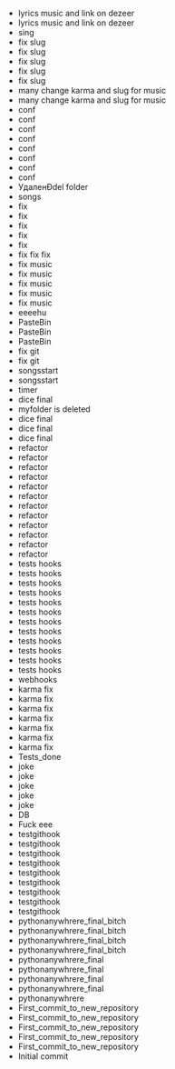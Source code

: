 - lyrics music and link on dezeer
- lyrics music and link on dezeer
- sing
- fix slug
- fix slug
- fix slug
- fix slug
- fix slug
- many change karma and slug for music
- many change karma and slug for music
- conf
- conf
- conf
- conf
- conf
- conf
- conf
- conf
- УдаленÐdel folder
- songs
- fix
- fix
- fix
- fix
- fix
- fix fix fix
- fix music
- fix music
- fix music
- fix music
- fix music
- eeeehu
- PasteBin
- PasteBin
- PasteBin
- fix git
- fix git
- songsstart
- songsstart
- timer
- dice final
- myfolder is deleted
- dice final
- dice final
- dice final
- refactor
- refactor
- refactor
- refactor
- refactor
- refactor
- refactor
- refactor
- refactor
- refactor
- refactor
- refactor
- tests hooks
- tests hooks
- tests hooks
- tests hooks
- tests hooks
- tests hooks
- tests hooks
- tests hooks
- tests hooks
- tests hooks
- tests hooks
- tests hooks
- webhooks
- karma fix
- karma fix
- karma fix
- karma fix
- karma fix
- karma fix
- karma fix
- Tests_done
- joke
- joke
- joke
- joke
- joke
- DB
- Fuck eee
- testgithook
- testgithook
- testgithook
- testgithook
- testgithook
- testgithook
- testgithook
- testgithook
- testgithook
- pythonanywhrere_final_bitch
- pythonanywhrere_final_bitch
- pythonanywhrere_final_bitch
- pythonanywhrere_final_bitch
- pythonanywhrere_final
- pythonanywhrere_final
- pythonanywhrere_final
- pythonanywhrere_final
- pythonanywhrere
- First_commit_to_new_repository
- First_commit_to_new_repository
- First_commit_to_new_repository
- First_commit_to_new_repository
- First_commit_to_new_repository
- Initial commit
